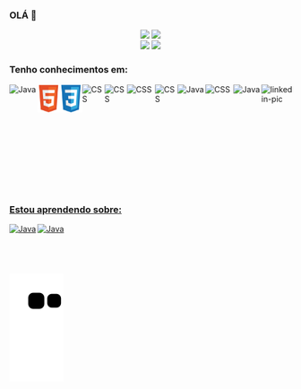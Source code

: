 ### OLÁ 👋

<div align="center">
  <a href="https://github.com/Rib3r0">
  <img height="135em"  src="https://github-readme-stats-sigma-five.vercel.app/api?username=Rib3r0&show_icons=true&theme=chartreuse-dark&include_all_commits=true&count_private=true"/></a>
  <img height="135em" src="https://github-readme-stats-sigma-five.vercel.app/api/top-langs/?username=Rib3r0&layout=compact&langs_count=6&theme=chartreuse-dark"/>
</div>
<div align="center"> 
  <a href = "mailto:eduardorpimentaa@gmail.com"><img src="https://img.shields.io/badge/-Gmail-%23333?style=for-the-badge&logo=gmail&logoColor=white" target="_blank"></a>
  <a href="https://www.linkedin.com/in/eduardo-ribeiro-pimenta-099885205/" target="_blank"><img src="https://img.shields.io/badge/-LinkedIn-%230077B5?style=for-the-badge&logo=linkedin&logoColor=white" target="_blank"></a>
</div>

<h3>Tenho conhecimentos em:</h3>
<div style="display: flex"><br>
  <img align="center" alt="Java" height="60" width="50" src="https://cdn.jsdelivr.net/gh/devicons/devicon/icons/java/java-original-wordmark.svg">
  <img align="center" alt="HTML" height="50" width="40" src="https://raw.githubusercontent.com/devicons/devicon/master/icons/html5/html5-original.svg">
  <img align="center" alt="CSS" height="50" width="40" src="https://raw.githubusercontent.com/devicons/devicon/master/icons/css3/css3-original.svg">
  <img align="center" alt="CSS" height="50" width="40" src="https://cdn.jsdelivr.net/gh/devicons/devicon/icons/javascript/javascript-original.svg" />
  <img align="center" alt="CSS" height="50" width="40" src="https://cdn.jsdelivr.net/gh/devicons/devicon/icons/python/python-original.svg" />
  <img align="center" alt="CSS" height="50" width="50" src="https://cdn.jsdelivr.net/gh/devicons/devicon/icons/mysql/mysql-original-wordmark.svg" />
  <img align="center" alt="CSS" height="40" width="40" src="https://cdn.jsdelivr.net/gh/devicons/devicon/icons/kotlin/kotlin-original.svg" />
  <img align="center" alt="Java" height="60" width="50" src="https://cdn.jsdelivr.net/gh/devicons/devicon/icons/typescript/typescript-plain.svg" />
  <img align="center" alt="CSS" height="50" width="50" src="https://cdn.jsdelivr.net/gh/devicons/devicon/icons/androidstudio/androidstudio-original.svg" />
  <img align="center" alt="Java" height="60" width="50" src="https://cdn.jsdelivr.net/gh/devicons/devicon/icons/vuejs/vuejs-original.svg" />
  <a href="https://www.linkedin.com/in/eduardo-ribeiro-pimenta-099885205/">
  <img align="right" alt="linkedin-pic" height="190" style="" src="https://media-exp1.licdn.com/dms/image/D4D03AQGP1_6NKOqPrA/profile-displayphoto-shrink_800_800/0/1663118549979?e=2147483647&v=beta&t=eAh8ME-THkp5IfpZ-LuRWdMv5iiiDXtuo5dJTI7QQT0">
  
</div>
<h3>Estou aprendendo sobre:</h3>
<div style="display: flex"><br>
  <img align="center" alt="Java" height="60" width="50" src="https://cdn.jsdelivr.net/gh/devicons/devicon/icons/java/java-original-wordmark.svg">
  <img align="center" alt="Java" height="60" width="50" src="https://cdn.jsdelivr.net/gh/devicons/devicon@latest/icons/spring/spring-original-wordmark.svg" />
</div>

##

![Snake animation](https://github.com/Rib3r0/Rib3r0/blob/output/github-contribution-grid-snake.svg)

